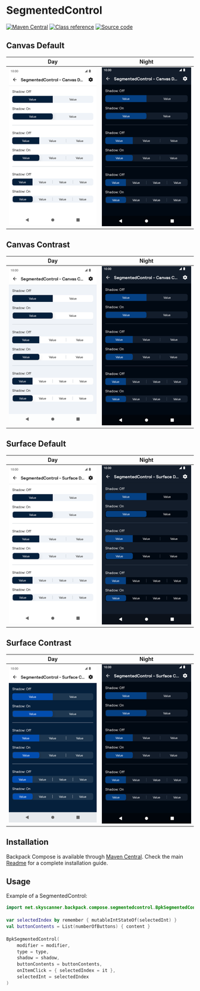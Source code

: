 # SegmentedControl

[![Maven Central](https://img.shields.io/maven-central/v/net.skyscanner.backpack/backpack-compose)](https://search.maven.org/artifact/net.skyscanner.backpack/backpack-compose)
[![Class reference](https://img.shields.io/badge/Class%20reference-Android-blue)](https://backpack.github.io/android/backpack-compose/net.skyscanner.backpack.compose.segmentedcontrol)
[![Source code](https://img.shields.io/badge/Source%20code-GitHub-lightgrey)](https://github.com/Skyscanner/backpack-android/tree/main/backpack-compose/src/main/kotlin/net/skyscanner/backpack/compose/segmentedcontrol)

## Canvas Default

| Day                                                                                                                                                                                                                               | Night                                                                                                                                                                                                      |
|-----------------------------------------------------------------------------------------------------------------------------------------------------------------------------------------------------------------------------------|------------------------------------------------------------------------------------------------------------------------------------------------------------------------------------------------------------|
| <img src="https://raw.githubusercontent.com/Skyscanner/backpack-android/main/docs/compose/SegmentedControl/screenshots/canvas-default.png" alt="SegmentedControl BpkSegmentedControlStyle.CanvasDefault component" width="375" /> | <img src="https://raw.githubusercontent.com/Skyscanner/backpack-android/main/docs/compose/SegmentedControl/screenshots/canvas-default_dm.png" alt="SegmentedControl BpkSegmentedControlStyle.CanvasDefault component - dark mode" width="375" /> |

## Canvas Contrast
| Day                                                                                                                                                                                                                               | Night                                                                                                                                                                                                      |
|-----------------------------------------------------------------------------------------------------------------------------------------------------------------------------------------------------------------------------------|------------------------------------------------------------------------------------------------------------------------------------------------------------------------------------------------------------|
| <img src="https://raw.githubusercontent.com/Skyscanner/backpack-android/main/docs/compose/SegmentedControl/screenshots/canvas-contrast.png" alt="SegmentedControl BpkSegmentedControlStyle.CanvasContrast component" width="375" /> | <img src="https://raw.githubusercontent.com/Skyscanner/backpack-android/main/docs/compose/SegmentedControl/screenshots/canvas-contrast_dm.png" alt="SegmentedControl BpkSegmentedControlStyle.CanvasContrast component - dark mode" width="375" /> |

## Surface Default
| Day                                                                                                                                                                                                                               | Night                                                                                                                                                                                                      |
|-----------------------------------------------------------------------------------------------------------------------------------------------------------------------------------------------------------------------------------|------------------------------------------------------------------------------------------------------------------------------------------------------------------------------------------------------------|
| <img src="https://raw.githubusercontent.com/Skyscanner/backpack-android/main/docs/compose/SegmentedControl/screenshots/surface-default.png" alt="SegmentedControl BpkSegmentedControlStyle.SurfaceDefault component" width="375" /> | <img src="https://raw.githubusercontent.com/Skyscanner/backpack-android/main/docs/compose/SegmentedControl/screenshots/surface-default_dm.png" alt="SegmentedControl BpkSegmentedControlStyle.SurfaceDefault component - dark mode" width="375" /> |

## Surface Contrast
| Day                                                                                                                                                                                                                               | Night                                                                                                                                                                                                      |
|-----------------------------------------------------------------------------------------------------------------------------------------------------------------------------------------------------------------------------------|------------------------------------------------------------------------------------------------------------------------------------------------------------------------------------------------------------|
| <img src="https://raw.githubusercontent.com/Skyscanner/backpack-android/main/docs/compose/SegmentedControl/screenshots/surface-contrast.png" alt="SegmentedControl BpkSegmentedControlStyle.SurfaceContrast component" width="375" /> | <img src="https://raw.githubusercontent.com/Skyscanner/backpack-android/main/docs/compose/SegmentedControl/screenshots/surface-contrast_dm.png" alt="SegmentedControl BpkSegmentedControlStyle.SurfaceContrast component - dark mode" width="375" /> |

## Installation

Backpack Compose is available through [Maven Central](https://search.maven.org/artifact/net.skyscanner.backpack/backpack-compose). Check the main [Readme](https://github.com/skyscanner/backpack-android#installation) for a complete installation guide.

## Usage

Example of a SegmentedControl:

```Kotlin
import net.skyscanner.backpack.compose.segmentedcontrol.BpkSegmentedControl

var selectedIndex by remember { mutableIntStateOf(selectedInt) }
val buttonContents = List(numberOfButtons) { content }

BpkSegmentedControl(
    modifier = modifier,
    type = type,
    shadow = shadow,
    buttonContents = buttonContents,
    onItemClick = { selectedIndex = it },
    selectedInt = selectedIndex
)
```
